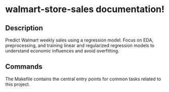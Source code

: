 # walmart-store-sales documentation!

## Description

Predict Walmart weekly sales using a regression model. Focus on EDA, preprocessing, and training linear and regularized regression models to understand economic influences and avoid overfitting.

## Commands

The Makefile contains the central entry points for common tasks related to this project.

